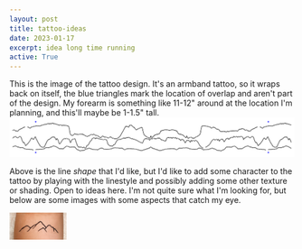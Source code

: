 ```yaml
---
layout: post
title: tattoo-ideas
date: 2023-01-17
excerpt: idea long time running
active: True
---
```


This is the image of the tattoo design. It's an armband tattoo, so it wraps back on itself, the blue triangles mark the location of overlap and aren't part of the design. My forearm is something like 11-12" around at the location I'm planning, and this'll maybe be 1-1.5" tall.
![image](/images/posts/race_elevation.png)

Above is the line *shape* that I'd like, but I'd like to add some character to the tattoo by playing with the linestyle and possibly adding some other texture or shading. Open to ideas here. I'm not quite sure what I'm looking for, but below are some images with some aspects that catch my eye.

<img src="/images/posts/tat_good_linestyle.png" width="20%"/>

<img scr="/images/posts/tat_hard_shading.png" width="20%"/>

<img scr="/images/posts/tat_line_shading.png" width="20%"/>

<img scr="/images/posts/tat_mtn_trees.png" width="20%"/>

<img scr="/images/posts/tat_possible_shading_style.png" width="20%"/>

<img scr="/images/posts/tat_slight_shading.png" width="20%"/>